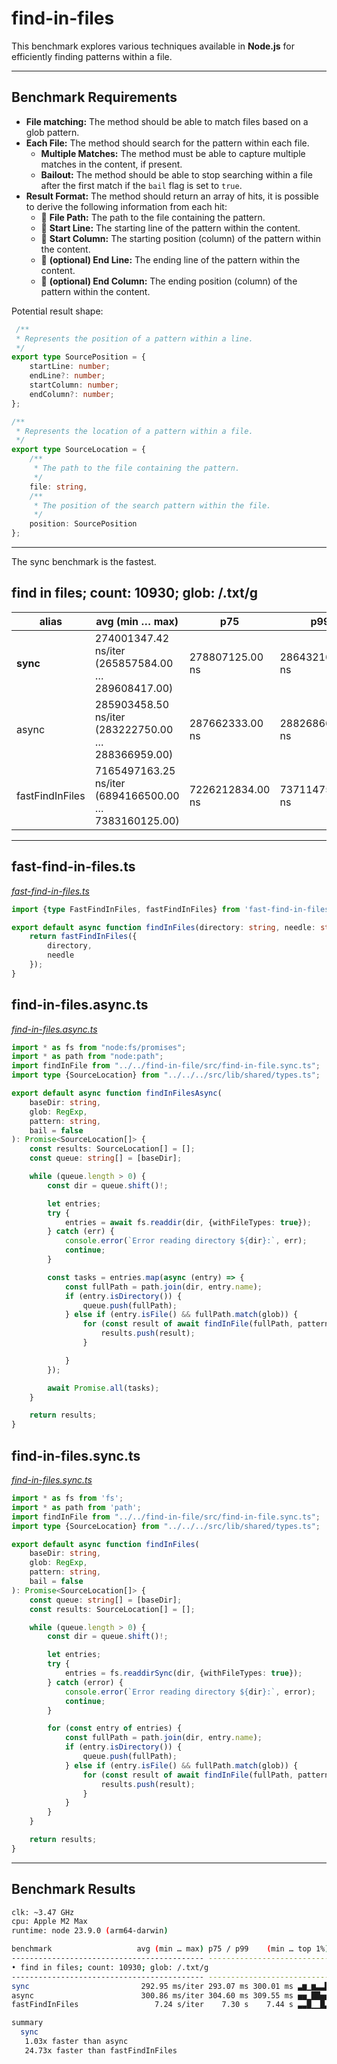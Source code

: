 <!-- START HEADER -->
# find-in-files
<!-- END HEADER -->

This benchmark explores various techniques available in **Node.js** for efficiently finding patterns within a file.

---

## Benchmark Requirements

- **File matching:** The method should be able to match files based on a glob pattern.
- **Each File:** The method should search for the pattern within each file.
  - **Multiple Matches:** The method must be able to capture multiple matches in the content, if present.
  - **Bailout:** The method should be able to stop searching within a file after the first match if the `bail` flag is set to `true`.
- **Result Format:** The method should return an array of hits, it is possible to derive the following information from each hit:
  - 📄 **File Path:** The path to the file containing the pattern.
  - 📏 **Start Line:** The starting line of the pattern within the content.
  - 📍 **Start Column:** The starting position (column) of the pattern within the content.
  - 📏 **(optional) End Line:** The ending line of the pattern within the content.
  - 📍 **(optional) End Column:** The ending position (column) of the pattern within the content.

Potential result shape:
```ts
 /**
 * Represents the position of a pattern within a line.
 */
export type SourcePosition = {
    startLine: number;
    endLine?: number;
    startColumn: number;
    endColumn?: number;
};

/**
 * Represents the location of a pattern within a file.
 */
export type SourceLocation = {
    /**
     * The path to the file containing the pattern.
     */
    file: string,
    /**
     * The position of the search pattern within the file.
     */
    position: SourcePosition
};
```

---

<!-- START OVERVIEW -->
The  sync benchmark is the fastest.


## find in files; count: 10930; glob: /.txt/g

| alias           | avg (min … max)                                       | p75              | p99              | speed         |
| --------------- | ----------------------------------------------------- | ---------------- | ---------------- | ------------- |
| **sync**        | 274001347.42 ns/iter (265857584.00 … 289608417.00)    | 278807125.00 ns  | 286432166.00 ns  | 🔥 fastest    |
| async           | 285903458.50 ns/iter (283222750.00 … 288366959.00)    | 287662333.00 ns  | 288268667.00 ns  | 1.04x slower  |
| fastFindInFiles | 7165497163.25 ns/iter (6894166500.00 … 7383160125.00) | 7226212834.00 ns | 7371147542.00 ns | 26.15x slower |

<!-- END OVERVIEW -->

---

<!-- START CASES -->
## fast-find-in-files.ts
_[fast-find-in-files.ts](find-in-files/src)_
```ts
import {type FastFindInFiles, fastFindInFiles} from 'fast-find-in-files';

export default async function findInFiles(directory: string, needle: string): Promise<FastFindInFiles[]> {
    return fastFindInFiles({
        directory,
        needle
    });
}

```

## find-in-files.async.ts
_[find-in-files.async.ts](find-in-files/src)_
```ts
import * as fs from "node:fs/promises";
import * as path from "node:path";
import findInFile from "../../find-in-file/src/find-in-file.sync.ts";
import type {SourceLocation} from "../../../src/lib/shared/types.ts";

export default async function findInFilesAsync(
    baseDir: string,
    glob: RegExp,
    pattern: string,
    bail = false
): Promise<SourceLocation[]> {
    const results: SourceLocation[] = [];
    const queue: string[] = [baseDir];

    while (queue.length > 0) {
        const dir = queue.shift()!;

        let entries;
        try {
            entries = await fs.readdir(dir, {withFileTypes: true});
        } catch (err) {
            console.error(`Error reading directory ${dir}:`, err);
            continue;
        }

        const tasks = entries.map(async (entry) => {
            const fullPath = path.join(dir, entry.name);
            if (entry.isDirectory()) {
                queue.push(fullPath);
            } else if (entry.isFile() && fullPath.match(glob)) {
                for (const result of await findInFile(fullPath, pattern, bail)) {
                    results.push(result);
                }

            }
        });

        await Promise.all(tasks);
    }

    return results;
}

```

## find-in-files.sync.ts
_[find-in-files.sync.ts](find-in-files/src)_
```ts
import * as fs from 'fs';
import * as path from 'path';
import findInFile from "../../find-in-file/src/find-in-file.sync.ts";
import type {SourceLocation} from "../../../src/lib/shared/types.ts";

export default async function findInFiles(
    baseDir: string,
    glob: RegExp,
    pattern: string,
    bail = false
): Promise<SourceLocation[]> {
    const queue: string[] = [baseDir];
    const results: SourceLocation[] = [];

    while (queue.length > 0) {
        const dir = queue.shift()!;

        let entries;
        try {
            entries = fs.readdirSync(dir, {withFileTypes: true});
        } catch (error) {
            console.error(`Error reading directory ${dir}:`, error);
            continue;
        }

        for (const entry of entries) {
            const fullPath = path.join(dir, entry.name);
            if (entry.isDirectory()) {
                queue.push(fullPath);
            } else if (entry.isFile() && fullPath.match(glob)) {
                for (const result of await findInFile(fullPath, pattern, bail)) {
                    results.push(result);
                }
            }
        }
    }

    return results;
}

```

<!-- END CASES -->

--- 

## Benchmark Results

<!-- START DATA -->
```bash
clk: ~3.47 GHz
cpu: Apple M2 Max
runtime: node 23.9.0 (arm64-darwin)

benchmark                   avg (min … max) p75 / p99    (min … top 1%)
------------------------------------------- -------------------------------
• find in files; count: 10930; glob: /.txt/g
------------------------------------------- -------------------------------
sync                         292.95 ms/iter 293.07 ms 300.01 ms ▃▆▁▆▃▃█▁▁▁▃
async                        300.86 ms/iter 304.60 ms 309.55 ms ▅▅▁██▅▅▅▅▁▅
fastFindInFiles                 7.24 s/iter    7.30 s    7.44 s ▃▃█▁▁█▃▁▁▃▃

summary
  sync
   1.03x faster than async
   24.73x faster than fastFindInFiles

```

<!-- END DATA -->
